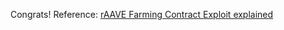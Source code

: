 Congrats! Reference: [rAAVE Farming Contract Exploit explained](https://growthdefi.medium.com/raave-farming-contract-exploit-explained-f3b6f0b3c1b3)
